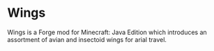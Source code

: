 # Wings
Wings is a Forge mod for Minecraft: Java Edition which introduces an assortment of avian and insectoid wings for arial travel.

